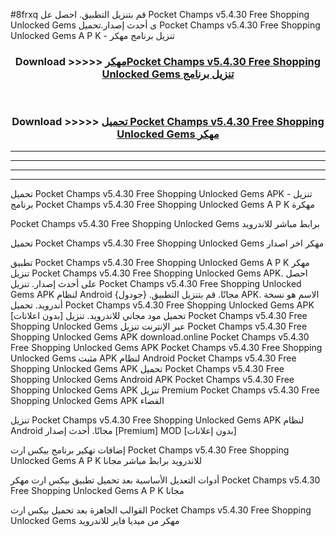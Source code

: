 #8frxq قم بتنزيل التطبيق. احصل عل Pocket Champs v5.4.30 Free Shopping Unlocked Gems  ى أحدث إصدار.تحميل Pocket Champs v5.4.30 Free Shopping Unlocked Gems  A P K - تنزيل برنامج مهكر



<div align="center">
<h3>Download >>>>> <a href="https://ar-sites.web.app/?ar= Pocket Champs v5.4.30 Free Shopping Unlocked Gems ">مهكرPocket Champs v5.4.30 Free Shopping Unlocked Gems  تنزيل برنامج</a></h3><br>

<h3>Download >>>>> <a href="https://ar-sites.web.app/?ar= Pocket Champs v5.4.30 Free Shopping Unlocked Gems ">تحميل Pocket Champs v5.4.30 Free Shopping Unlocked Gems  مهكر</a></h3>
</div>


----------------------------------------------------------

----------------------------------------------------------

----------------------------------------------------------

----------------------------------------------------------


تحميل Pocket Champs v5.4.30 Free Shopping Unlocked Gems  APK - تنزيل برنامج Pocket Champs v5.4.30 Free Shopping Unlocked Gems  A P K مهكرة

Pocket Champs v5.4.30 Free Shopping Unlocked Gems  برابط مباشر للاندرويد

تحميل Pocket Champs v5.4.30 Free Shopping Unlocked Gems  مهكر اخر اصدار

تطبيق Pocket Champs v5.4.30 Free Shopping Unlocked Gems  A P K مهكر
تنزيل Pocket Champs v5.4.30 Free Shopping Unlocked Gems  APK. احصل على أحدث إصدار.
تنزيل Pocket Champs v5.4.30 Free Shopping Unlocked Gems  APK لنظام Android مجانًا.
قم بتنزيل التطبيق. {جودول} APK. الاسم هو نسخة أندرويد.
تحميل Pocket Champs v5.4.30 Free Shopping Unlocked Gems  APK [بدون اعلانات]
تحميل مود مجاني للاندرويد.
تنزيل Pocket Champs v5.4.30 Free Shopping Unlocked Gems  عبر الإنترنت
تنزيل Pocket Champs v5.4.30 Free Shopping Unlocked Gems  APK
download.online Pocket Champs v5.4.30 Free Shopping Unlocked Gems  APK
Pocket Champs v5.4.30 Free Shopping Unlocked Gems  مثبت APK لنظام Android
Pocket Champs v5.4.30 Free Shopping Unlocked Gems  APK
تحميل Pocket Champs v5.4.30 Free Shopping Unlocked Gems  Android APK
Pocket Champs v5.4.30 Free Shopping Unlocked Gems  APK تنزيل Premium
Pocket Champs v5.4.30 Free Shopping Unlocked Gems  APK الفضاء

تنزيل Pocket Champs v5.4.30 Free Shopping Unlocked Gems  APK لنظام Android مجانًا. أحدث إصدار [Premium] MOD [بدون إعلانات]

إضافات تهكير برنامج بيكس ارت Pocket Champs v5.4.30 Free Shopping Unlocked Gems  A P K للاندرويد برابط مباشر مجانا

أدوات التعديل الأساسية بعد تحميل تطبيق بيكس ارت مهكر Pocket Champs v5.4.30 Free Shopping Unlocked Gems  A P K مجانا

القوالب الجاهزة بعد تحميل بيكس ارت Pocket Champs v5.4.30 Free Shopping Unlocked Gems  مهكر من ميديا فاير للاندرويد



